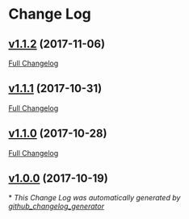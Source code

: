 # Change Log

## [v1.1.2](https://github.com/sectsect/wp-instagram-json/tree/v1.1.2) (2017-11-06)
[Full Changelog](https://github.com/sectsect/wp-instagram-json/compare/v1.1.1...v1.1.2)

## [v1.1.1](https://github.com/sectsect/wp-instagram-json/tree/v1.1.1) (2017-10-31)
[Full Changelog](https://github.com/sectsect/wp-instagram-json/compare/v1.1.0...v1.1.1)

## [v1.1.0](https://github.com/sectsect/wp-instagram-json/tree/v1.1.0) (2017-10-28)
[Full Changelog](https://github.com/sectsect/wp-instagram-json/compare/v1.0.0...v1.1.0)

## [v1.0.0](https://github.com/sectsect/wp-instagram-json/tree/v1.0.0) (2017-10-19)


\* *This Change Log was automatically generated by [github_changelog_generator](https://github.com/skywinder/Github-Changelog-Generator)*